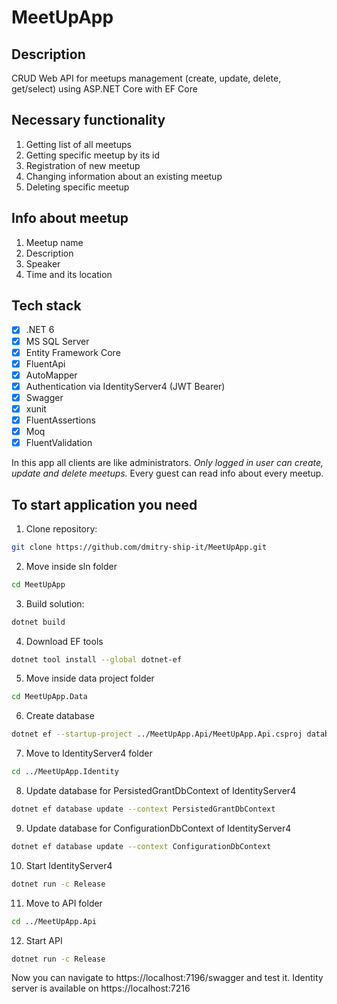 # MeetUpApp

## Description

CRUD Web API for meetups management (create, update, delete, get/select) using ASP.NET Core with EF Core

## Necessary functionality

1. Getting list of all meetups
2. Getting specific meetup by its id
3. Registration of new meetup
4. Changing information about an existing meetup
5. Deleting specific meetup

## Info about meetup

1. Meetup name
2. Description
3. Speaker
4. Time and its location

## Tech stack

- [x] .NET 6
- [x] MS SQL Server
- [x] Entity Framework Core
- [x] FluentApi
- [x] AutoMapper
- [x] Authentication via IdentityServer4 (JWT Bearer)
- [x] Swagger
- [x] xunit
- [x] FluentAssertions
- [x] Moq
- [x] FluentValidation

In this app all clients are like administrators. _Only logged in user can create, update and delete meetups._ Every guest can read info about every meetup.

## To start application you need

1. Clone repository:

```sh
git clone https://github.com/dmitry-ship-it/MeetUpApp.git
```

2. Move inside sln folder

```sh
cd MeetUpApp
```

3. Build solution:

```sh
dotnet build
```

4. Download EF tools

```sh
dotnet tool install --global dotnet-ef
```

5. Move inside data project folder

```sh
cd MeetUpApp.Data
```

6. Create database

```sh
dotnet ef --startup-project ../MeetUpApp.Api/MeetUpApp.Api.csproj database update
```

7. Move to IdentityServer4 folder

```sh
cd ../MeetUpApp.Identity
```

8. Update database for PersistedGrantDbContext of IdentityServer4

```sh
dotnet ef database update --context PersistedGrantDbContext
```

9. Update database for ConfigurationDbContext of IdentityServer4

```sh
dotnet ef database update --context ConfigurationDbContext
```

10. Start IdentityServer4

```sh
dotnet run -c Release
```

11. Move to API folder

```sh
cd ../MeetUpApp.Api
```

12. Start API

```sh
dotnet run -c Release
```

Now you can navigate to https://localhost:7196/swagger and test it.
Identity server is available on https://localhost:7216
